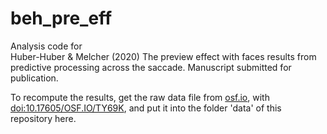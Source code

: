 # beh_pre_eff

Analysis code for  
Huber-Huber &amp; Melcher (2020) The preview effect with faces results from predictive processing across the saccade. Manuscript submitted for publication.

To recompute the results, get the raw data file from [osf.io](https://osf.io/), with [doi:10.17605/OSF.IO/TY69K](doi.org/10.17605/OSF.IO/TY69K), and put it into the folder 'data' of this repository here.
